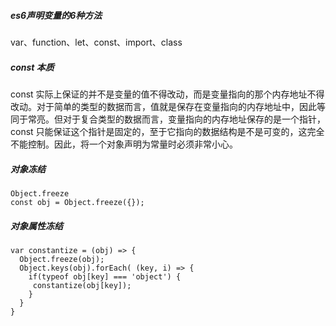##### es6声明变量的6种方法
var、function、let、const、import、class

##### const 本质
const 实际上保证的并不是变量的值不得改动，而是变量指向的那个内存地址不得改动。对于简单的类型的数据而言，值就是保存在变量指向的内存地址中，因此等同于常亮。但对于复合类型的数据而言，变量指向的内存地址保存的是一个指针，const 只能保证这个指针是固定的，至于它指向的数据结构是不是可变的，这完全不能控制。因此，将一个对象声明为常量时必须非常小心。

##### 对象冻结
```
Object.freeze
const obj = Object.freeze({});
```

##### 对象属性冻结
```
var constantize = (obj) => {
  Object.freeze(obj);
  Object.keys(obj).forEach( (key, i) => {
    if(typeof obj[key] === 'object') {
     constantize(obj[key]);
    }
  }
}
```